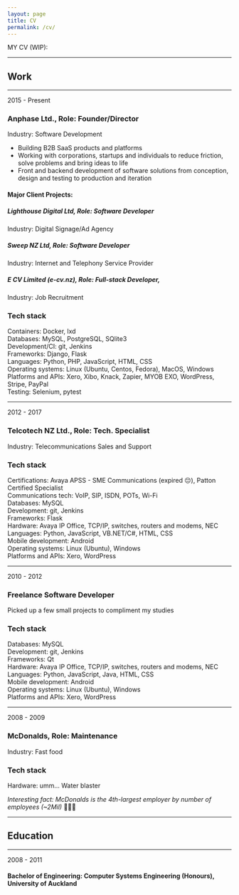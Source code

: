 ```yaml
---
layout: page
title: CV
permalink: /cv/
---
```


MY CV (WIP):

----
## Work

----
2015 - Present
### Anphase Ltd., Role: Founder/Director
Industry: Software Development
* Building B2B SaaS products and platforms
* Working with corporations, startups and individuals to reduce friction, solve problems and bring ideas to life
* Front and backend development of software solutions from conception, design and testing to production and iteration

#### Major Client Projects:

##### Lighthouse Digital Ltd, Role: Software Developer
Industry: Digital Signage/Ad Agency

##### Sweep NZ Ltd, Role: Software Developer
Industry: Internet and Telephony Service Provider

##### E CV Limited (e-cv.nz), Role: Full-stack Developer,
Industry: Job Recruitment

### Tech stack
Containers: Docker, lxd <br>
Databases: MySQL, PostgreSQL, SQlite3 <br>
Development/CI: git, Jenkins <br>
Frameworks: Django, Flask <br>
Languages: Python, PHP, JavaScript, HTML, CSS <br>
Operating systems: Linux (Ubuntu, Centos, Fedora), MacOS, Windows <br>
Platforms and APIs: Xero, Xibo, Knack, Zapier, MYOB EXO, WordPress, Stripe, PayPal <br>
Testing: Selenium, pytest <br>

----
2012 - 2017 
### Telcotech NZ Ltd., Role: Tech. Specialist
Industry: Telecommunications Sales and Support

### Tech stack
Certifications: Avaya APSS - SME Communications (expired 😔), Patton Certified Specialist <br>
Communications tech: VoIP, SIP, ISDN, POTs, Wi-Fi <br>
Databases: MySQL <br>
Development: git, Jenkins <br>
Frameworks: Flask <br>
Hardware: Avaya IP Office, TCP/IP, switches, routers and modems, NEC <br>
Languages: Python, JavaScript, VB.NET/C#, HTML, CSS <br>
Mobile development: Android <br>
Operating systems: Linux (Ubuntu), Windows <br>
Platforms and APIs: Xero, WordPress <br>

----
2010 - 2012
### Freelance Software Developer
Picked up a few small projects to compliment my studies

### Tech stack
Databases: MySQL <br>
Development: git, Jenkins <br>
Frameworks: Qt <br>
Hardware: Avaya IP Office, TCP/IP, switches, routers and modems, NEC <br>
Languages: Python, JavaScript, Java, HTML, CSS <br>
Mobile development: Android <br>
Operating systems: Linux (Ubuntu), Windows <br>
Platforms and APIs: Xero, WordPress <br>

----
2008 - 2009
### McDonalds, Role: Maintenance
Industry: Fast food  

### Tech stack
Hardware: umm... Water blaster 

*Interesting fact: McDonalds is the 4th-largest employer by number of employees (~2Mil)*
🍔🍟🥯

----
## Education

----
2008 - 2011
#### Bachelor of Engineering: Computer Systems Engineering (Honours), University of Auckland
